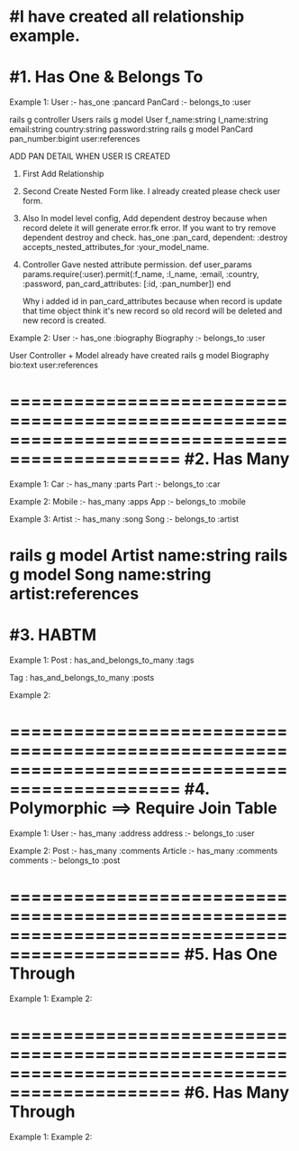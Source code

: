 #I have created all relationship example.
==============================================================================================
#1. Has One & Belongs To
==============================================================================================
Example 1:
  User     :- has_one :pancard
  PanCard  :- belongs_to :user

  rails g controller Users
  rails g model User f_name:string l_name:string email:string country:string password:string
  rails g model PanCard pan_number:bigint user:references

  ADD PAN DETAIL WHEN USER IS CREATED
  1. First Add Relationship
  
  2. Second Create Nested Form like.
      I already created please check user form.

  3. Also In model level config, Add dependent destroy because when record delete it will 
      generate error.fk error. If you want to try remove dependent destroy and check. 
      has_one :pan_card, dependent: :destroy
      accepts_nested_attributes_for :your_model_name.

  4. Controller Gave nested attribute permission.
      def user_params
        params.require(:user).permit(:f_name, :l_name, :email, :country, :password,
        pan_card_attributes: [:id, :pan_number])
      end

      Why i added id in  pan_card_attributes because when record is update that time object think it's new record so old record will be deleted and new record is created.
  
Example 2:
  User       :- has_one :biography
  Biography  :- belongs_to :user

  User Controller + Model already have created
  rails g model Biography bio:text user:references

==============================================================================================
#2. Has Many
==============================================================================================
Example 1:
  Car   :- has_many :parts
  Part  :- belongs_to :car

Example 2:
  Mobile   :- has_many :apps
  App      :- belongs_to :mobile

Example 3:
  Artist    :- has_many :song
  Song      :- belongs_to :artist


  rails g model Artist name:string
  rails g model Song name:string artist:references
==============================================================================================
#3. HABTM
==============================================================================================
Example 1: 
  Post :  has_and_belongs_to_many :tags

  Tag  :  has_and_belongs_to_many :posts


Example 2:

==============================================================================================
#4. Polymorphic ==> Require Join Table 
==============================================================================================
Example 1:
  User      :- has_many :address
  address   :- belongs_to :user

Example 2:
  Post     :- has_many :comments
  Article  :- has_many :comments
  comments :- belongs_to :post

==============================================================================================
#5. Has One Through
==============================================================================================
Example 1:
Example 2:

==============================================================================================
#6. Has Many Through
==============================================================================================
Example 1:
Example 2:
